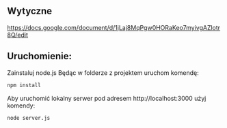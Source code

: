 ## Wytyczne

https://docs.google.com/document/d/1jLaj8MqPgw0HORaKeo7myivgAZlotr8Q/edit

## Uruchomienie:

Zainstaluj node.js
Będąc w folderze z projektem uruchom komendę: 
```bash
npm install
```

Aby uruchomić lokalny serwer pod adresem http://localhost:3000 użyj komendy: 
```bash
node server.js
```